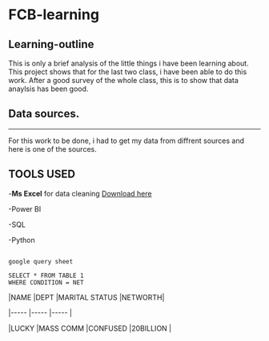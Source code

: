 # **FCB-learning**

## **Learning-outline**

This is only a brief analysis of the little things i have been learning about. This project shows that for the last two class, i have been able to do this work. After a good survey of the whole class, this is to show that data anaylsis has been good.

## Data sources. 
---

For this work to be done, i had to get my data from diffrent sources and here is one of the sources. 

## TOOLS USED

-**Ms Excel** for data cleaning [Download here](https://microsoft.com)

-Power BI

-SQL

-Python

```

google query sheet

SELECT * FROM TABLE 1
WHERE CONDITION = NET

```



|NAME |DEPT |MARITAL STATUS |NETWORTH|

|----- |----- |----- |

|LUCKY |MASS COMM |CONFUSED |20BILLION |
